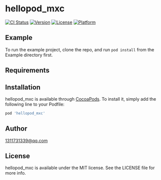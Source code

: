 # hellopod_mxc

[![CI Status](http://img.shields.io/travis/xingchi.mxc/hellopod_mxc.svg?style=flat)](https://travis-ci.org/xingchi.mxc/hellopod_mxc)
[![Version](https://img.shields.io/cocoapods/v/hellopod_mxc.svg?style=flat)](http://cocoapods.org/pods/hellopod_mxc)
[![License](https://img.shields.io/cocoapods/l/hellopod_mxc.svg?style=flat)](http://cocoapods.org/pods/hellopod_mxc)
[![Platform](https://img.shields.io/cocoapods/p/hellopod_mxc.svg?style=flat)](http://cocoapods.org/pods/hellopod_mxc)

## Example

To run the example project, clone the repo, and run `pod install` from the Example directory first.

## Requirements

## Installation

hellopod_mxc is available through [CocoaPods](http://cocoapods.org). To install
it, simply add the following line to your Podfile:

```ruby
pod 'hellopod_mxc'
```

## Author

1311731339@qq.com

## License

hellopod_mxc is available under the MIT license. See the LICENSE file for more info.

